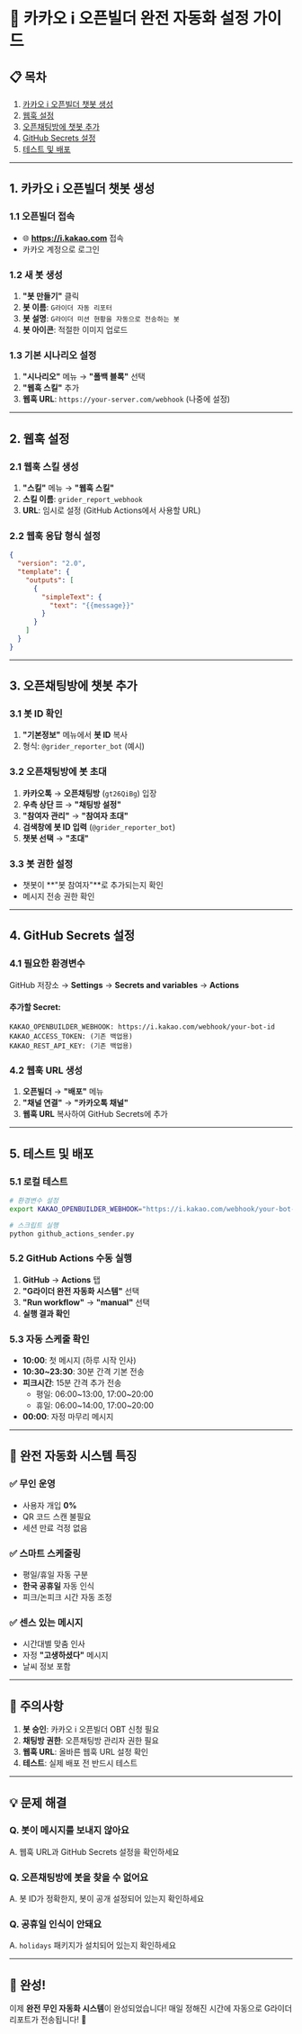 # 🤖 카카오 i 오픈빌더 완전 자동화 설정 가이드

## 📋 **목차**
1. [카카오 i 오픈빌더 챗봇 생성](#1-카카오-i-오픈빌더-챗봇-생성)
2. [웹훅 설정](#2-웹훅-설정)
3. [오픈채팅방에 챗봇 추가](#3-오픈채팅방에-챗봇-추가)
4. [GitHub Secrets 설정](#4-github-secrets-설정)
5. [테스트 및 배포](#5-테스트-및-배포)

---

## 1. 카카오 i 오픈빌더 챗봇 생성

### 1.1 오픈빌더 접속
- 🌐 **https://i.kakao.com** 접속
- 카카오 계정으로 로그인

### 1.2 새 봇 생성
1. **"봇 만들기"** 클릭
2. **봇 이름**: `G라이더 자동 리포터`
3. **봇 설명**: `G라이더 미션 현황을 자동으로 전송하는 봇`
4. **봇 아이콘**: 적절한 이미지 업로드

### 1.3 기본 시나리오 설정
1. **"시나리오"** 메뉴 → **"폴백 블록"** 선택
2. **"웹훅 스킬"** 추가
3. **웹훅 URL**: `https://your-server.com/webhook` (나중에 설정)

---

## 2. 웹훅 설정

### 2.1 웹훅 스킬 생성
1. **"스킬"** 메뉴 → **"웹훅 스킬"** 
2. **스킬 이름**: `grider_report_webhook`
3. **URL**: 임시로 설정 (GitHub Actions에서 사용할 URL)

### 2.2 웹훅 응답 형식 설정
```json
{
  "version": "2.0",
  "template": {
    "outputs": [
      {
        "simpleText": {
          "text": "{{message}}"
        }
      }
    ]
  }
}
```

---

## 3. 오픈채팅방에 챗봇 추가

### 3.1 봇 ID 확인
1. **"기본정보"** 메뉴에서 **봇 ID** 복사
2. 형식: `@grider_reporter_bot` (예시)

### 3.2 오픈채팅방에 봇 초대
1. **카카오톡** → **오픈채팅방** (`gt26QiBg`) 입장
2. **우측 상단 ☰** → **"채팅방 설정"**
3. **"참여자 관리"** → **"참여자 초대"**
4. **검색창에 봇 ID 입력** (`@grider_reporter_bot`)
5. **챗봇 선택** → **"초대"**

### 3.3 봇 권한 설정
- 챗봇이 **"봇 참여자"**로 추가되는지 확인
- 메시지 전송 권한 확인

---

## 4. GitHub Secrets 설정

### 4.1 필요한 환경변수
GitHub 저장소 → **Settings** → **Secrets and variables** → **Actions**

#### 추가할 Secret:
```
KAKAO_OPENBUILDER_WEBHOOK: https://i.kakao.com/webhook/your-bot-id
KAKAO_ACCESS_TOKEN: (기존 백업용)
KAKAO_REST_API_KEY: (기존 백업용)
```

### 4.2 웹훅 URL 생성
1. **오픈빌더** → **"배포"** 메뉴
2. **"채널 연결"** → **"카카오톡 채널"**
3. **웹훅 URL** 복사하여 GitHub Secrets에 추가

---

## 5. 테스트 및 배포

### 5.1 로컬 테스트
```bash
# 환경변수 설정
export KAKAO_OPENBUILDER_WEBHOOK="https://i.kakao.com/webhook/your-bot-id"

# 스크립트 실행
python github_actions_sender.py
```

### 5.2 GitHub Actions 수동 실행
1. **GitHub** → **Actions** 탭
2. **"G라이더 완전 자동화 시스템"** 선택
3. **"Run workflow"** → **"manual"** 선택
4. **실행 결과 확인**

### 5.3 자동 스케줄 확인
- **10:00**: 첫 메시지 (하루 시작 인사)
- **10:30~23:30**: 30분 간격 기본 전송
- **피크시간**: 15분 간격 추가 전송
  - 평일: 06:00~13:00, 17:00~20:00
  - 휴일: 06:00~14:00, 17:00~20:00
- **00:00**: 자정 마무리 메시지

---

## 🎯 **완전 자동화 시스템 특징**

### ✅ **무인 운영**
- 사용자 개입 **0%**
- QR 코드 스캔 불필요
- 세션 만료 걱정 없음

### ✅ **스마트 스케줄링**
- 평일/휴일 자동 구분
- **한국 공휴일** 자동 인식
- 피크/논피크 시간 자동 조정

### ✅ **센스 있는 메시지**
- 시간대별 맞춤 인사
- 자정 **"고생하셨다"** 메시지
- 날씨 정보 포함

---

## 🚨 **주의사항**

1. **봇 승인**: 카카오 i 오픈빌더 OBT 신청 필요
2. **채팅방 권한**: 오픈채팅방 관리자 권한 필요
3. **웹훅 URL**: 올바른 웹훅 URL 설정 확인
4. **테스트**: 실제 배포 전 반드시 테스트

---

## 💡 **문제 해결**

### Q. 봇이 메시지를 보내지 않아요
A. 웹훅 URL과 GitHub Secrets 설정을 확인하세요

### Q. 오픈채팅방에 봇을 찾을 수 없어요  
A. 봇 ID가 정확한지, 봇이 공개 설정되어 있는지 확인하세요

### Q. 공휴일 인식이 안돼요
A. `holidays` 패키지가 설치되어 있는지 확인하세요

---

## 🎉 **완성!**

이제 **완전 무인 자동화 시스템**이 완성되었습니다!
매일 정해진 시간에 자동으로 G라이더 리포트가 전송됩니다! 🚀 